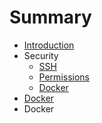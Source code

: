 # Summary

* [Introduction](README.md)
* Security
   * [SSH](ssh.md)
   * [Permissions](permissions.md)
   * [Docker](docker.md)
* [Docker](docker.md)
* Docker

